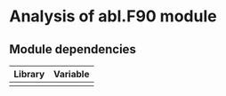 # Analysis of abl.F90 module

## Module dependencies
| Library        | Variable |
|----------------|----------|
|                |          |

